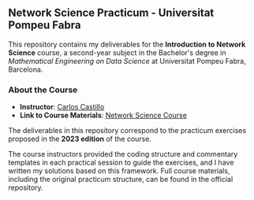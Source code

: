 ## Network Science Practicum - Universitat Pompeu Fabra

This repository contains my deliverables for the **Introduction to Network Science** course, a second-year subject in the Bachelor's degree in *Mathematical Engineering on Data Science* at Universitat Pompeu Fabra, Barcelona. 

### About the Course

- **Instructor**: [Carlos Castillo](https://chato.cl/)  
- **Link to Course Materials**: [Network Science Course](https://github.com/chatox/networks-science-course/tree/master)

The deliverables in this repository correspond to the practicum exercises proposed in the **2023 edition** of the course.

The course instructors provided the coding structure and commentary templates in each practical session to guide the exercises, and I have written my solutions based on this framework. Full course materials, including the original practicum structure, can be found in the official repository.
